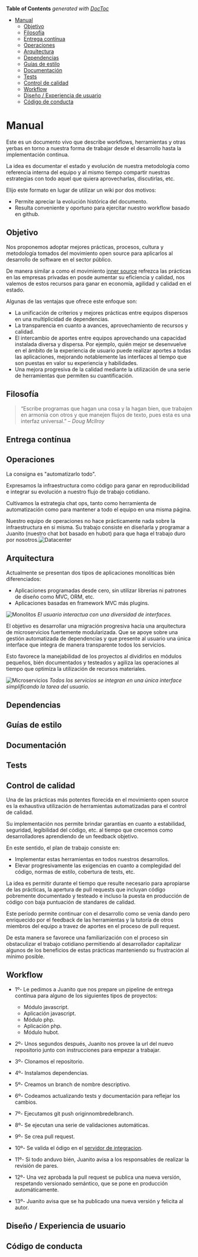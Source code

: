 <!-- START doctoc generated TOC please keep comment here to allow auto update -->
<!-- DON'T EDIT THIS SECTION, INSTEAD RE-RUN doctoc TO UPDATE -->
**Table of Contents**  *generated with [DocToc](https://github.com/thlorenz/doctoc)*

- [Manual](#manual)
  - [Objetivo](#objetivo)
  - [Filosofía](#filosof%C3%ADa)
  - [Entrega contínua](#entrega-cont%C3%ADnua)
  - [Operaciones](#operaciones)
  - [Arquitectura](#arquitectura)
  - [Dependencias](#dependencias)
  - [Guías de estilo](#gu%C3%ADas-de-estilo)
  - [Documentación](#documentaci%C3%B3n)
  - [Tests](#tests)
  - [Control de calidad](#control-de-calidad)
  - [Workflow](#workflow)
  - [Diseño / Experiencia de usuario](#dise%C3%B1o--experiencia-de-usuario)
  - [Código de conducta](#c%C3%B3digo-de-conducta)

<!-- END doctoc generated TOC please keep comment here to allow auto update -->

# Manual

Este es un documento vivo que describe workflows, herramientas y otras yerbas en torno a nuestra forma de trabajar desde el desarrollo hasta la implementación continua.

La idea es documentar el estado y evolución de nuestra metodología como referencia interna del equipo y al mismo tiempo compartir nuestras estrategias con todo aquel que quiera aprovecharlas, discutirlas, etc.

Elijo este formato en lugar de utilizar un wiki por dos motivos:
+ Permite apreciar la evolución histórica del documento.
+ Resulta conveniente y oportuno para ejercitar nuestro workflow basado en github.

## Objetivo

Nos proponemos adoptar mejores prácticas, procesos, cultura y metodología tomados del movimiento open source para aplicarlos al desarrollo de software en el sector público.

De manera similar a como el movimiento [inner source](http://paypal.github.io/InnerSourceCommons/index.html) refrezca las prácticas en las empresas privadas en posde  aumentar su eficiencia y calidad, nos valemos de estos recursos para ganar en economía, agilidad y calidad en el estado.

Algunas de las ventajas que ofrece este enfoque son:
* La unificación de criterios y mejores prácticas entre equipos dispersos en una multiplicidad de dependencias.
* La transparencia en cuanto a avances, aprovechamiento de recursos y calidad.
* El intercambio de aportes entre equipos aprovechando una capacidad instalada diversa y dispersa. Por ejemplo, quién mejor se desenvuelve en el ámbito de la experiencia de usuario puede realizar aportes a todas las aplicaciones, mejorando notablemente las interfaces al tiempo que son puestas en valor su experiencia y habilidades.
* Una mejora progresiva de la calidad mediante la utilización de una serie de herramientas que permiten su cuantificación.

## Filosofía

> “Escribe programas que hagan una cosa y la hagan bien, que trabajen en armonía con 
> otros y que manejen flujos de texto, pues esta es una interfaz universal.” – *Doug Mcllroy*

## Entrega contínua

## Operaciones

La consigna es "automatizarlo todo". 

Expresamos la infraestructura como código para ganar en reproducibilidad e integrar su evolución a nuestro flujo de trabajo cotidiano.

Cultivamos la estrategia chat ops, tanto como herramienta de automatización como para mantener a todo el equipo en una misma página.

Nuestro equipo de operaciones no hace prácticamente nada sobre la infraestructura en si misma. Su trabajo consiste en diseñarla y programar a Juanito (nuestro chat bot basado en hubot) para que haga el trabajo duro por nosotros.![Datacenter](https://cdn.rawgit.com/MinEduTDF/manual/master/datacenter.mmd.png)


## Arquitectura

Actualmente se presentan dos tipos de aplicaciones monolíticas bién diferenciados:

* Aplicaciones programadas desde cero, sin utilizar librerías ni patrones de diseño como MVC, ORM, etc.
* Aplicaciones basadas en framework MVC más plugins.

![Monolitos](https://cdn.rawgit.com/MinEduTDF/manual/master/monolitos.mmd.png)
*El usuario interactua con una diversidad de interfaces.*

El objetivo es desarrollar una migración progresiva hacia una arquitectura de microservicios fuertemente modularizada. Que se apoye sobre una gestión automatizada de dependencias y que presente al usuario una única interface que integra de manera transparente todos los servicios.

Esto favorece la manejabilidad de los proyectos al dividirlos en módulos pequeños, bién documentados y testeados y agiliza las operaciones al tiempo que optimiza la utilización de recursos materiales.

![Microservicios](https://cdn.rawgit.com/MinEduTDF/manual/master/microservicios.mmd.png)
*Todos los servicios se integran en una única interface simplificando la tarea del usuario.*

## Dependencias

## Guías de estilo

## Documentación

## Tests

## Control de calidad

Una de las prácticas más potentes florecida en el movimiento open source es la exhaustiva utilización de herramientas automatizadas para el control de calidad.

Su implementación nos permite brindar garantías en cuanto a estabilidad, seguridad, legibilidad del código, etc. al tiempo que crecemos como desarrolladores aprendiendo de un feedback objetivo.

En este sentido, el plan de trabajo consiste en:
* Implementar estas herramientas en todos nuestros desarrollos.
* Elevar progresivamente las exigencias en cuanto a complegidad del código, normas de estilo, cobertura de tests, etc.

La idea es permitir durante el tiempo que resulte necesario para apropiarse de las prácticas, la apertura de pull requests que incluyan código pobremente documentado y testeado e incluso la puesta en producción de código con baja puntuación de standares de calidad.

Este período permite continuar con el desarrollo como se venía dando pero enriquecido por el feedback de las herramientas y la tutoría de otros miembros del equipo a travez de aportes en el proceso de pull request.

De esta manera se favorece una familiarización con el proceso sin obstaculizar el trabajo cotidiano permitiendo al desarrollador capitalizar algunos de los beneficios de estas prácticas manteniendo su frustración al mínimo posible.

## Workflow

* 1º- Le pedimos a Juanito que nos prepare un pipeline de entrega contínua para alguno de los siguientes tipos de proyectos:
    
  * Módulo javascript.
  * Aplicación javascript.
  * Módulo php.
  * Aplicación php.
  * Módulo hubot.

* 2º- Unos segundos después, Juanito nos provee la url del nuevo repositorio junto con instrucciones para empezar a trabajar.

* 3º- Clonamos el repositorio.

* 4º- Instalamos dependencias.

* 5º- Creamos un branch de nombre descriptivo.

* 6º- Codeamos actualizando tests y documentación para reflejar los cambios.

* 7º- Ejecutamos git push originnombredelbranch.

* 8º- Se ejecutan una serie de validaciones automáticas.

* 9º- Se crea pull request.

* 10º- Se valida el ódigo en el [servidor de integracion](https://travis.ci).

* 11º- Si todo anduvo bién, Juanito avisa a los responsables de realizar la revisión de pares.

* 12º- Una vez aprobada la pull request se publica una nueva versión, respetando versionado semántico, que se pone en producción automáticamente.

* 13º- Juanito avisa que se ha publicado una nueva versión y felicita al autor.

## Diseño / Experiencia de usuario

## Código de conducta

